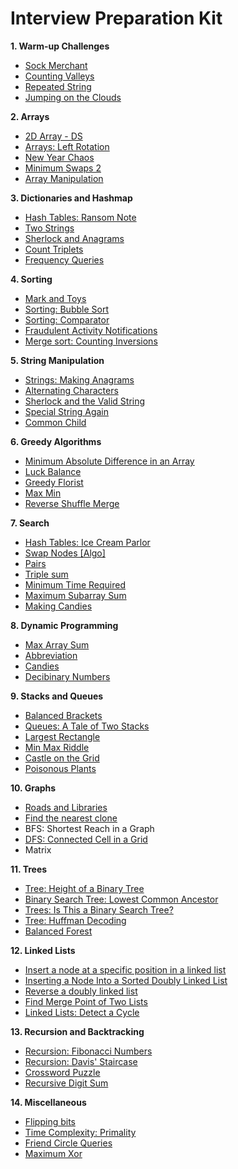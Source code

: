# Interview Preparation Kit

<b>1. Warm-up Challenges</b>

* [Sock Merchant](https://github.com/mariazevedo88/hackerrank-challenges/blob/master/src/main/java/io/github/mariazevedo88/hc/prepkit/warmup/SockMerchant.java)
* [Counting Valleys](https://github.com/mariazevedo88/hackerrank-challenges/blob/master/src/main/java/io/github/mariazevedo88/hc/prepkit/warmup/CountingValleys.java)
* [Repeated String](https://github.com/mariazevedo88/hackerrank-challenges/blob/master/src/main/java/io/github/mariazevedo88/hc/prepkit/warmup/RepeatedString.java)
* [Jumping on the Clouds](https://github.com/mariazevedo88/hackerrank-challenges/blob/master/src/main/java/io/github/mariazevedo88/hc/prepkit/warmup/JumpingClouds.java)

<b>2. Arrays</b>

* [2D Array - DS](https://github.com/mariazevedo88/hackerrank-challenges/blob/master/src/main/java/io/github/mariazevedo88/hc/prepkit/arrays/ArrayDS2D.java)
* [Arrays: Left Rotation](https://github.com/mariazevedo88/hackerrank-challenges/blob/master/src/main/java/io/github/mariazevedo88/hc/prepkit/arrays/ArraysLeftRotation.java)
* [New Year Chaos](https://github.com/mariazevedo88/hackerrank-challenges/blob/master/src/main/java/io/github/mariazevedo88/hc/prepkit/arrays/NewYearChaos.java)
* [Minimum Swaps 2](https://github.com/mariazevedo88/hackerrank-challenges/blob/master/src/main/java/io/github/mariazevedo88/hc/prepkit/arrays/MinimumSwaps2.java)
* [Array Manipulation](https://github.com/mariazevedo88/hackerrank-challenges/blob/master/src/main/java/io/github/mariazevedo88/hc/prepkit/arrays/ArrayManipulation.java)

<b>3. Dictionaries and Hashmap</b>

* [Hash Tables: Ransom Note](https://github.com/mariazevedo88/hackerrank-challenges/blob/master/src/main/java/io/github/mariazevedo88/hc/prepkit/hashmaps/RansomNote.java)
* [Two Strings](https://github.com/mariazevedo88/hackerrank-challenges/blob/master/src/main/java/io/github/mariazevedo88/hc/prepkit/hashmaps/TwoStrings.java)
* [Sherlock and Anagrams](https://github.com/mariazevedo88/hackerrank-challenges/blob/master/src/main/java/io/github/mariazevedo88/hc/prepkit/hashmaps/SherlockAnagrams.java)
* [Count Triplets](https://github.com/mariazevedo88/hackerrank-challenges/blob/master/src/main/java/io/github/mariazevedo88/hc/prepkit/hashmaps/CountTriplets.java)
* [Frequency Queries](https://github.com/mariazevedo88/hackerrank-challenges/blob/master/src/main/java/io/github/mariazevedo88/hc/prepkit/hashmaps/FrequencyQueries.java)

<b>4. Sorting</b>

* [Mark and Toys](https://github.com/mariazevedo88/hackerrank-challenges/blob/master/src/main/java/io/github/mariazevedo88/hc/prepkit/sorting/MarkToys.java)
* [Sorting: Bubble Sort](https://github.com/mariazevedo88/hackerrank-challenges/blob/master/src/main/java/io/github/mariazevedo88/hc/prepkit/sorting/BubbleSort.java)
* [Sorting: Comparator](https://github.com/mariazevedo88/hackerrank-challenges/blob/master/src/main/java/io/github/mariazevedo88/hc/prepkit/sorting/SortingComparator.java)
* [Fraudulent Activity Notifications](https://github.com/mariazevedo88/hackerrank-challenges/blob/master/src/main/java/io/github/mariazevedo88/hc/prepkit/sorting/FraudulentActivityNotifications.java)
* [Merge sort: Counting Inversions](https://github.com/mariazevedo88/hackerrank-challenges/blob/master/src/main/java/io/github/mariazevedo88/hc/prepkit/sorting/MergeSortCountingInversions.java)

<b>5. String Manipulation</b>

* [Strings: Making Anagrams](https://github.com/mariazevedo88/hackerrank-challenges/blob/master/src/main/java/io/github/mariazevedo88/hc/prepkit/strings/MakingAnagrams.java)
* [Alternating Characters](https://github.com/mariazevedo88/hackerrank-challenges/blob/master/src/main/java/io/github/mariazevedo88/hc/prepkit/strings/AlternatingCharacters.java)
* [Sherlock and the Valid String](https://github.com/mariazevedo88/hackerrank-challenges/blob/master/src/main/java/io/github/mariazevedo88/hc/prepkit/strings/SherlockValidString.java)
* [Special String Again](https://github.com/mariazevedo88/hackerrank-challenges/blob/master/src/main/java/io/github/mariazevedo88/hc/prepkit/strings/SpecialStringAgain.java)
* [Common Child](https://github.com/mariazevedo88/hackerrank-challenges/blob/master/src/main/java/io/github/mariazevedo88/hc/prepkit/strings/CommonChild.java)

<b>6. Greedy Algorithms</b>

* [Minimum Absolute Difference in an Array](https://github.com/mariazevedo88/hackerrank-challenges/blob/master/src/main/java/io/github/mariazevedo88/hc/prepkit/greedy/MinimumAbsoluteDifference.java)
* [Luck Balance](https://github.com/mariazevedo88/hackerrank-challenges/blob/master/src/main/java/io/github/mariazevedo88/hc/prepkit/greedy/LuckBalance.java)
* [Greedy Florist](https://github.com/mariazevedo88/hackerrank-challenges/blob/master/src/main/java/io/github/mariazevedo88/hc/prepkit/greedy/GreedyFlorist.java)
* [Max Min](https://github.com/mariazevedo88/hackerrank-challenges/blob/master/src/main/java/io/github/mariazevedo88/hc/prepkit/greedy/MaxMin.java)
* [Reverse Shuffle Merge](https://github.com/mariazevedo88/hackerrank-challenges/blob/master/src/main/java/io/github/mariazevedo88/hc/prepkit/greedy/ReverseShuffleMerge.java)

<b>7. Search</b>

* [Hash Tables: Ice Cream Parlor](https://github.com/mariazevedo88/hackerrank-challenges/blob/master/src/main/java/io/github/mariazevedo88/hc/prepkit/search/IceCreamParlor.java)
* [Swap Nodes [Algo]](https://github.com/mariazevedo88/hackerrank-challenges/blob/master/src/main/java/io/github/mariazevedo88/hc/prepkit/search/SwapNodes.java)
* [Pairs](https://github.com/mariazevedo88/hackerrank-challenges/blob/master/src/main/java/io/github/mariazevedo88/hc/prepkit/search/Pairs.java)
* [Triple sum](https://github.com/mariazevedo88/hackerrank-challenges/blob/master/src/main/java/io/github/mariazevedo88/hc/prepkit/search/TripleSum.java)
* [Minimum Time Required](https://github.com/mariazevedo88/hackerrank-challenges/blob/master/src/main/java/io/github/mariazevedo88/hc/prepkit/search/MinimumTimeRequired.java)
* [Maximum Subarray Sum](https://github.com/mariazevedo88/hackerrank-challenges/blob/master/src/main/java/io/github/mariazevedo88/hc/prepkit/search/MaximumSubarraySum.java)
* [Making Candies](https://github.com/mariazevedo88/hackerrank-challenges/blob/master/src/main/java/io/github/mariazevedo88/hc/prepkit/search/MakingCandies.java)

<b>8. Dynamic Programming</b>

* [Max Array Sum](https://github.com/mariazevedo88/hackerrank-challenges/blob/master/src/main/java/io/github/mariazevedo88/hc/prepkit/dynamic/MaxArraySum.java)
* [Abbreviation](https://github.com/mariazevedo88/hackerrank-challenges/blob/master/src/main/java/io/github/mariazevedo88/hc/prepkit/dynamic/Abbreviation.java)
* [Candies](https://github.com/mariazevedo88/hackerrank-challenges/blob/master/src/main/java/io/github/mariazevedo88/hc/prepkit/dynamic/Candies.java)
* [Decibinary Numbers](https://github.com/mariazevedo88/hackerrank-challenges/blob/master/src/main/java/io/github/mariazevedo88/hc/prepkit/dynamic/DecibinaryNumbers.java)

<b>9. Stacks and Queues</b>

* [Balanced Brackets](https://github.com/mariazevedo88/hackerrank-challenges/blob/master/src/main/java/io/github/mariazevedo88/hc/prepkit/stacks/BalancedBrackets.java)
* [Queues: A Tale of Two Stacks](https://github.com/mariazevedo88/hackerrank-challenges/blob/master/src/main/java/io/github/mariazevedo88/hc/prepkit/stacks/TaleTwoStacks.java)
* [Largest Rectangle](https://github.com/mariazevedo88/hackerrank-challenges/blob/master/src/main/java/io/github/mariazevedo88/hc/prepkit/stacks/LargestRectangle.java)
* [Min Max Riddle](https://github.com/mariazevedo88/hackerrank-challenges/blob/master/src/main/java/io/github/mariazevedo88/hc/prepkit/stacks/MinMaxRiddle.java)
* [Castle on the Grid](https://github.com/mariazevedo88/hackerrank-challenges/blob/master/src/main/java/io/github/mariazevedo88/hc/prepkit/stacks/CastleGrid.java)
* [Poisonous Plants](https://github.com/mariazevedo88/hackerrank-challenges/blob/master/src/main/java/io/github/mariazevedo88/hc/prepkit/stacks/PoisonousPlants.java)

<b>10. Graphs</b>

* [Roads and Libraries](https://github.com/mariazevedo88/hackerrank-challenges/blob/master/src/main/java/io/github/mariazevedo88/hc/prepkit/graphs/RoadsAndLibraries.java)
* [Find the nearest clone](https://github.com/mariazevedo88/hackerrank-challenges/blob/master/src/main/java/io/github/mariazevedo88/hc/prepkit/graphs/FindNearestClone.java)
* BFS: Shortest Reach in a Graph
* [DFS: Connected Cell in a Grid](https://github.com/mariazevedo88/hackerrank-challenges/blob/master/src/main/java/io/github/mariazevedo88/hc/prepkit/graphs/DFSConnectedCellGrid.java)
* Matrix

<b>11. Trees</b>

* [Tree: Height of a Binary Tree](https://github.com/mariazevedo88/hackerrank-challenges/blob/master/src/main/java/io/github/mariazevedo88/hc/prepkit/trees/HeightBinaryTree.java)
* [Binary Search Tree: Lowest Common Ancestor](https://github.com/mariazevedo88/hackerrank-challenges/blob/master/src/main/java/io/github/mariazevedo88/hc/prepkit/trees/LowestCommonAncestor.java)
* [Trees: Is This a Binary Search Tree?](https://github.com/mariazevedo88/hackerrank-challenges/blob/master/src/main/java/io/github/mariazevedo88/hc/prepkit/trees/BinarySearchTree.java)
* [Tree: Huffman Decoding](https://github.com/mariazevedo88/hackerrank-challenges/blob/master/src/main/java/io/github/mariazevedo88/hc/prepkit/trees/HuffmanDecoding.java)
* [Balanced Forest](https://github.com/mariazevedo88/hackerrank-challenges/blob/master/src/main/java/io/github/mariazevedo88/hc/prepkit/trees/BalancedForest.java)

<b>12. Linked Lists</b>

* [Insert a node at a specific position in a linked list](https://github.com/mariazevedo88/hackerrank-challenges/blob/master/src/main/java/io/github/mariazevedo88/hc/prepkit/linkedlist/NodeSpecificPosition.java)
* [Inserting a Node Into a Sorted Doubly Linked List](https://github.com/mariazevedo88/hackerrank-challenges/blob/master/src/main/java/io/github/mariazevedo88/hc/prepkit/linkedlist/InsertDoublyLinkedList.java)
* [Reverse a doubly linked list](https://github.com/mariazevedo88/hackerrank-challenges/blob/master/src/main/java/io/github/mariazevedo88/hc/prepkit/linkedlist/ReverseDoublyLinkedList.java)
* [Find Merge Point of Two Lists](https://github.com/mariazevedo88/hackerrank-challenges/blob/master/src/main/java/io/github/mariazevedo88/hc/prepkit/linkedlist/MergePointTwoLists.java)
* [Linked Lists: Detect a Cycle](https://github.com/mariazevedo88/hackerrank-challenges/blob/master/src/main/java/io/github/mariazevedo88/hc/prepkit/linkedlist/DetectCycle.java)

<b>13. Recursion and Backtracking</b>

* [Recursion: Fibonacci Numbers](https://github.com/mariazevedo88/hackerrank-challenges/blob/master/src/main/java/io/github/mariazevedo88/hc/prepkit/recursion/FibonacciNumbers.java)
* [Recursion: Davis' Staircase](https://github.com/mariazevedo88/hackerrank-challenges/blob/master/src/main/java/io/github/mariazevedo88/hc/prepkit/recursion/DavisStaircase.java)
* [Crossword Puzzle](https://github.com/mariazevedo88/hackerrank-challenges/blob/master/src/main/java/io/github/mariazevedo88/hc/prepkit/recursion/CrosswordPuzzle.java)
* [Recursive Digit Sum](https://github.com/mariazevedo88/hackerrank-challenges/blob/master/src/main/java/io/github/mariazevedo88/hc/prepkit/recursion/RecursiveDigitSum.java)

<b>14. Miscellaneous</b>

* [Flipping bits](https://github.com/mariazevedo88/hackerrank-challenges/blob/master/src/main/java/io/github/mariazevedo88/hc/prepkit/misc/FlippingBits.java)
* [Time Complexity: Primality](https://github.com/mariazevedo88/hackerrank-challenges/blob/master/src/main/java/io/github/mariazevedo88/hc/prepkit/misc/TimeComplexityPrimality.java)
* [Friend Circle Queries](https://github.com/mariazevedo88/hackerrank-challenges/blob/master/src/main/java/io/github/mariazevedo88/hc/prepkit/misc/FriendCircleQueries.java)
* [Maximum Xor](https://github.com/mariazevedo88/hackerrank-challenges/blob/master/src/main/java/io/github/mariazevedo88/hc/prepkit/misc/MaximumXor.java)